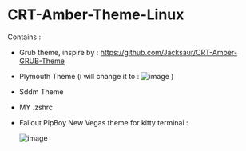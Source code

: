 # CRT-Amber-Theme-Linux


Contains : 

- Grub theme, inspire by : https://github.com/Jacksaur/CRT-Amber-GRUB-Theme

- Plymouth Theme (i will change it to :
               ![image](https://github.com/HunderJD/CRT-Amber-Theme-Linux/assets/94472624/8ce9e05e-d276-43e6-9672-47f78877903b) )


- Sddm Theme

- MY .zshrc 

- Fallout PipBoy New Vegas theme for kitty terminal :

  ![image](https://github.com/HunderJD/CRT-Amber-Theme-Linux/assets/94472624/a85384f1-117d-4e82-bcea-06616a30ca12)
